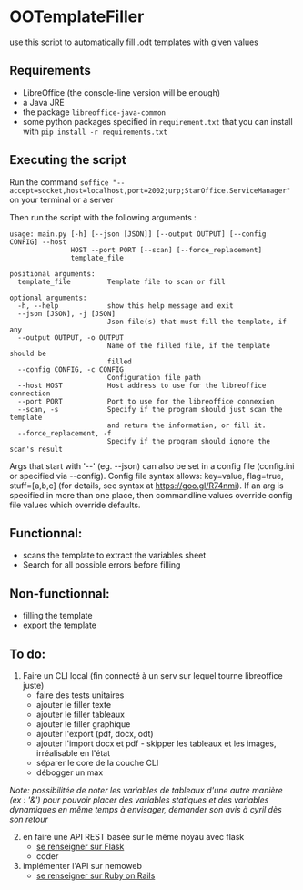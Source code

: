 # OOTemplateFiller

use this script to automatically fill .odt templates with given values

## Requirements
- LibreOffice (the console-line version will be enough)
- a Java JRE
- the package `libreoffice-java-common`
- some python packages specified in `requirement.txt` that you can install with `pip install -r requirements.txt`

## Executing the script

Run the command
`soffice "--accept=socket,host=localhost,port=2002;urp;StarOffice.ServiceManager"`
on your terminal or a server

Then run the script with the following arguments :
```
usage: main.py [-h] [--json [JSON]] [--output OUTPUT] [--config CONFIG] --host
               HOST --port PORT [--scan] [--force_replacement]
               template_file

positional arguments:
  template_file         Template file to scan or fill

optional arguments:
  -h, --help            show this help message and exit
  --json [JSON], -j [JSON]
                        Json file(s) that must fill the template, if any
  --output OUTPUT, -o OUTPUT
                        Name of the filled file, if the template should be
                        filled
  --config CONFIG, -c CONFIG
                        Configuration file path
  --host HOST           Host address to use for the libreoffice connection
  --port PORT           Port to use for the libreoffice connexion
  --scan, -s            Specify if the program should just scan the template
                        and return the information, or fill it.
  --force_replacement, -f
                        Specify if the program should ignore the scan's result
```
Args that start with '--' (eg. --json) can also be set in a config file
(config.ini or specified via --config). Config file syntax allows: key=value,
flag=true, stuff=[a,b,c] (for details, see syntax at https://goo.gl/R74nmi).
If an arg is specified in more than one place, then commandline values
override config file values which override defaults.

## Functionnal:
- scans the template to extract the variables sheet
- Search for all possible errors before filling

## Non-functionnal:
- filling the template
- export the template

## To do:
1. Faire un CLI local (fin connecté à un serv sur lequel tourne libreoffice juste)
   - faire des tests unitaires
   - ajouter le filler texte
   - ajouter le filler tableaux
   - ajouter le filler graphique
   - ajouter l'export (pdf, docx, odt)
   - ajouter l'import docx et pdf - skipper les tableaux et les images, irréalisable en l'état
   - séparer le core de la couche CLI
   - débogger un max

*Note: possibilitée de noter les variables de tableaux d'une autre manière (ex : '&') pour pouvoir placer des 
variables statiques et des variables dynamiques en même temps à envisager, demander son avis à cyril dès son retour*

2. en faire une API REST basée sur le même noyau avec flask
   - [se renseigner sur Flask](https://flask.palletsprojects.com/en/2.0.x/)
   - coder
3. implémenter l'API sur nemoweb
   - [se renseigner sur Ruby on Rails](https://www.eduonix.com/new_dashboard/Learn-Ruby-on-Rails-By-Building-Projects)